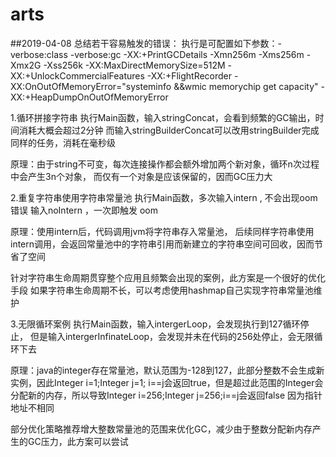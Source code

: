 # arts 
##2019-04-08
总结若干容易触发的错误：
执行是可配置如下参数：-verbose:class -verbose:gc -XX:+PrintGCDetails
-Xmn256m -Xms256m -Xmx2G -Xss256k -XX:MaxDirectMemorySize=512M 
-XX:+UnlockCommercialFeatures  -XX:+FlightRecorder 
-XX:OnOutOfMemoryError="systeminfo &&wmic memorychip get capacity" -XX:+HeapDumpOnOutOfMemoryError 

1.循环拼接字符串
执行Main函数，输入stringConcat，会看到频繁的GC输出，时间消耗大概会超过2分钟
而输入stringBuilderConcat可以改用stringBuilder完成同样的任务，消耗在毫秒级

原理：由于string不可变，每次连接操作都会额外增加两个新对象，循环n次过程中会产生3n个对象，
而仅有一个对象是应该保留的，因而GC压力大

2.重复字符串使用字符串常量池
执行Main函数，多次输入intern , 不会出现oom错误
输入noIntern ，一次即触发 oom

原理：使用intern后，代码调用jvm将字符串存入常量池，
后续同样字符串使用intern调用，会返回常量池中的字符串引用而新建立的字符串空间可回收，因而节省了空间

针对字符串生命周期贯穿整个应用且频繁会出现的案例，此方案是一个很好的优化手段
如果字符串生命周期不长，可以考虑使用hashmap自己实现字符串常量池维护

3.无限循环案例
执行Main函数，输入intergerLoop，会发现执行到127循环停止，
但是输入intergerInfinateLoop，会发现并未在代码的256处停止，会无限循环下去

原理：java的integer存在常量池，默认范围为-128到127，此部分整数不会生成新实例，因此Integer i=1;Integer j=1;
i==j会返回true，但是超过此范围的Integer会分配新的内存，所以导致Integer i=256;Integer j=256;i==j会返回false
因为指针地址不相同

部分优化策略推荐增大整数常量池的范围来优化GC，减少由于整数分配新内存产生的GC压力，此方案可以尝试




